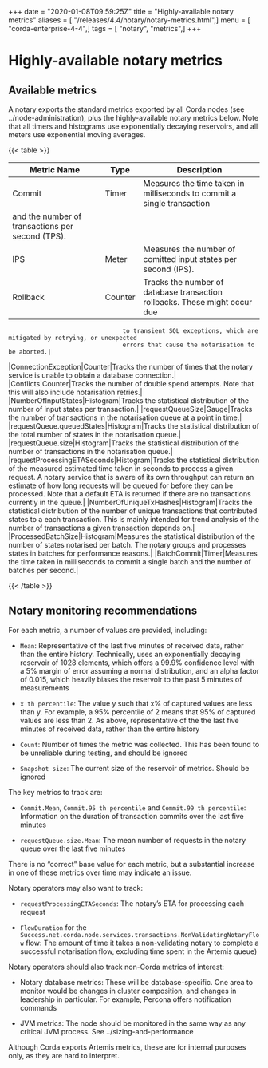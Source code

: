 +++
date = "2020-01-08T09:59:25Z"
title = "Highly-available notary metrics"
aliases = [ "/releases/4.4/notary/notary-metrics.html",]
menu = [ "corda-enterprise-4-4",]
tags = [ "notary", "metrics",]
+++


# Highly-available notary metrics


## Available metrics

A notary exports the standard metrics exported by all Corda nodes (see ../node-administration), plus the
                highly-available notary metrics below. Note that all timers and histograms use exponentially decaying reservoirs, and
                all meters use exponential moving averages.


{{< table >}}

|Metric Name|Type|Description|
|-----------------------------|-----------|------------------------------------------------------------------------------|
|Commit|Timer|Measures the time taken in milliseconds to commit a single transaction
                                    and the number of transactions per second (TPS).|
|IPS|Meter|Measures the number of comitted input states per second (IPS).|
|Rollback|Counter|Tracks the number of database transaction rollbacks. These might occur due
                                    to transient SQL exceptions, which are mitigated by retrying, or unexpected
                                    errors that cause the notarisation to be aborted.|
|ConnectionException|Counter|Tracks the number of times that the notary service is unable to obtain a
                                    database connection.|
|Conflicts|Counter|Tracks the number of double spend attempts. Note that this will also include
                                    notarisation retries.|
|NumberOfInputStates|Histogram|Tracks the statistical distribution of the number of input states per
                                    transaction.|
|requestQueueSize|Gauge|Tracks the number of transactions in the notarisation queue at a point in
                                    time.|
|requestQueue.queuedStates|Histogram|Tracks the statistical distribution of the total number of states in the
                                    notarisation queue.|
|requestQueue.size|Histogram|Tracks the statistical distribution of the number of transactions in the
                                    notarisation queue.|
|requestProcessingETASeconds|Histogram|Tracks the statistical distribution of the measured estimated time taken in
                                    seconds to process a given request. A notary service that is aware
                                    of its own throughput can return an estimate of how long requests will be
                                    queued for before they can be processed. Note that a default ETA is returned
                                    if there are no transactions currently in the queue.|
|NumberOfUniqueTxHashes|Histogram|Tracks the statistical distribution of the number of unique transactions
                                    that contributed states to a each transaction. This is mainly intended for
                                    trend analysis of the number of transactions a given transaction depends on.|
|ProcessedBatchSize|Histogram|Measures the statistical distribution of the number of states notarised per
                                    batch. The notary groups and processes states in batches for performance
                                    reasons.|
|BatchCommit|Timer|Measures the time taken in milliseconds to commit a single batch and the
                                    number of batches per second.|

{{< /table >}}

## Notary monitoring recommendations

For each metric, a number of values are provided, including:


* `Mean`: Representative of the last five minutes of received data, rather than the entire
                        history. Technically, uses an exponentially decaying reservoir of 1028 elements, which offers a 99.9%
                        confidence level with a 5% margin of error assuming a normal distribution, and an alpha
                        factor of 0.015, which heavily biases the reservoir to the past 5 minutes of measurements


* `x th percentile`: The value y such that x% of captured values are less than y. For example, a 95% percentile of 2
                        means that 95% of captured values are less than 2. As above, representative of the the last five minutes of
                        received data, rather than the entire history


* `Count`: Number of times the metric was collected. This has been found to be unreliable during testing, and should
                        be ignored


* `Snapshot size`: The current size of the reservoir of metrics. Should be ignored


The key metrics to track are:


* `Commit.Mean`, `Commit.95 th percentile` and `Commit.99 th percentile`: Information on the duration of
                        transaction commits over the last five minutes


* `requestQueue.size.Mean`: The mean number of requests in the notary queue over the last five minutes


There is no “correct” base value for each metric, but a substantial increase in one of these metrics over time may
                indicate an issue.

Notary operators may also want to track:


* `requestProcessingETASeconds`: The notary’s ETA for processing each request


* `FlowDuration` for the `Success.net.corda.node.services.transactions.NonValidatingNotaryFlow` flow: The amount
                        of time it takes a non-validating notary to complete a successful notarisation flow, excluding time spent in the
                        Artemis queue)


Notary operators should also track non-Corda metrics of interest:


* Notary database metrics: These will be database-specific. One area to monitor would be changes in cluster
                        composition, and changes in leadership in particular. For example, Percona offers notification commands


* JVM metrics: The node should be monitored in the same way as any critical JVM process. See
                        ../sizing-and-performance


Although Corda exports Artemis metrics, these are for internal purposes only, as they are hard to interpret.


